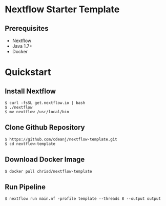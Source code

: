 Nextflow Starter Template
======================

Prerequisites
------------------
  - Nextflow
  - Java 1.7+
  - Docker

Quickstart
==========
Install Nextflow
----------------
```
$ curl -fsSL get.nextflow.io | bash
$ ./nextflow
$ mv nextflow /usr/local/bin
```

Clone Github Repository
----------------
```
$ https://github.com/cdeanj/nextflow-template.git
$ cd nextflow-template
```

Download Docker Image
------------
```
$ docker pull chrisd/nextflow-template
```

Run Pipeline
------------
```
$ nextflow run main.nf -profile template --threads 8 --output output
```
